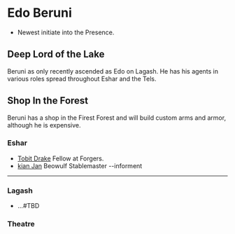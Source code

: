 # Edo Beruni
 + Newest initiate into the Presence.

## Deep Lord of the Lake

Beruni as only recently ascended as Edo on Lagash. He has his agents in various roles spread throughout Eshar and the Tels.

## Shop In the Forest

Beruni has a shop in the Firest Forest and will build custom arms and armor, although he is expensive.

### Eshar
 * [Tobit Drake](/p/tobit_drake.md) Fellow at Forgers.
 * [kian Jan](/p/kian_jan.md) Beowulf Stablemaster --informent

 ___

 ### Lagash
  * ...#TBD

### Theatre

